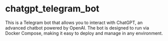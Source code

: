 # chatgpt_telegram_bot
This is a Telegram bot that allows you to interact with ChatGPT, an advanced chatbot powered by OpenAI. The bot is designed to run via Docker Compose, making it easy to deploy and manage in any environment. 
